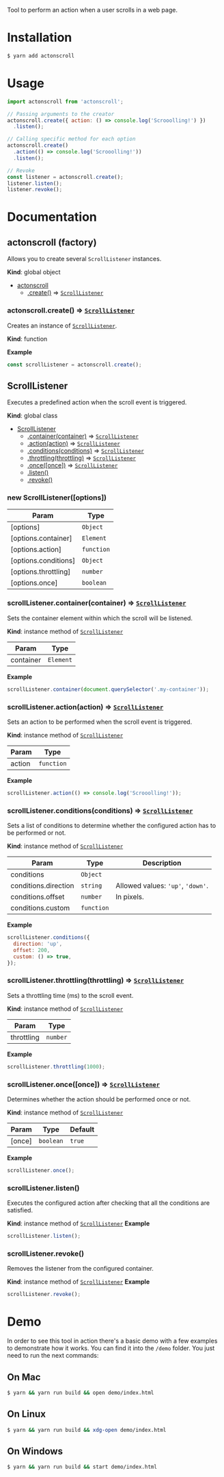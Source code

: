 Tool to perform an action when a user scrolls in a web page.

# Installation

```bash
$ yarn add actonscroll
```

# Usage

```javascript
import actonscroll from 'actonscroll';

// Passing arguments to the creator
actonscroll.create({ action: () => console.log('Scrooolling!') })
  .listen();

// Calling specific method for each option
actonscroll.create()
  .action(() => console.log('Scrooolling!'))
  .listen();

// Revoke
const listener = actonscroll.create();
listener.listen();
listener.revoke();
```

# Documentation

<a name="actonscroll"></a>

## actonscroll (factory)
Allows you to create several <code>ScrollListener</code> instances.

**Kind**: global object

* [actonscroll](#actonscroll)
  * [.create()](#actonscroll+create) ⇒ [<code>ScrollListener</code>](#ScrollListener)

<a name="actonscroll+create"></a>

### actonscroll.create() ⇒ [<code>ScrollListener</code>](#ScrollListener)
Creates an instance of [<code>ScrollListener</code>](#ScrollListener).

**Kind**: function

**Example**
```js
const scrollListener = actonscroll.create();
```

<a name="ScrollListener"></a>

## ScrollListener
Executes a predefined action when the scroll event is triggered.

**Kind**: global class

* [ScrollListener](#ScrollListener)
    * [.container(container)](#ScrollListener+container) ⇒ [<code>ScrollListener</code>](#ScrollListener)
    * [.action(action)](#ScrollListener+action) ⇒ [<code>ScrollListener</code>](#ScrollListener)
    * [.conditions(conditions)](#ScrollListener+conditions) ⇒ [<code>ScrollListener</code>](#ScrollListener)
    * [.throttling(throttling)](#ScrollListener+throttling) ⇒ [<code>ScrollListener</code>](#ScrollListener)
    * [.once([once])](#ScrollListener+once) ⇒ [<code>ScrollListener</code>](#ScrollListener)
    * [.listen()](#ScrollListener+listen)
    * [.revoke()](#ScrollListener+revoke)

<a name="new_ScrollListener_new"></a>

### new ScrollListener([options])

| Param | Type |
| --- | --- |
| [options] | <code>Object</code> |
| [options.container] | <code>Element</code> |
| [options.action] | <code>function</code> |
| [options.conditions] | <code>Object</code> |
| [options.throttling] | <code>number</code> |
| [options.once] | <code>boolean</code> |

<a name="ScrollListener+container"></a>

### scrollListener.container(container) ⇒ [<code>ScrollListener</code>](#ScrollListener)
Sets the container element within which the scroll will be listened.

**Kind**: instance method of [<code>ScrollListener</code>](#ScrollListener)

| Param | Type |
| --- | --- |
| container | <code>Element</code> |

**Example**
```js
scrollListener.container(document.querySelector('.my-container'));
```
<a name="ScrollListener+action"></a>

### scrollListener.action(action) ⇒ [<code>ScrollListener</code>](#ScrollListener)
Sets an action to be performed when the scroll event is triggered.

**Kind**: instance method of [<code>ScrollListener</code>](#ScrollListener)

| Param | Type |
| --- | --- |
| action | <code>function</code> |

**Example**
```js
scrollListener.action(() => console.log('Scrooolling!'));
```
<a name="ScrollListener+conditions"></a>

### scrollListener.conditions(conditions) ⇒ [<code>ScrollListener</code>](#ScrollListener)
Sets a list of conditions to determine whether the configured action has to be performed or not.

**Kind**: instance method of [<code>ScrollListener</code>](#ScrollListener)

| Param | Type | Description |
| --- | --- | --- |
| conditions | <code>Object</code> |  |
| conditions.direction | <code>string</code> | Allowed values: <code>'up'</code>, <code>'down'</code>. |
| conditions.offset | <code>number</code> | In pixels. |
| conditions.custom | <code>function</code> |  |

**Example**
```js
scrollListener.conditions({
  direction: 'up',
  offset: 200,
  custom: () => true,
});
```
<a name="ScrollListener+throttling"></a>

### scrollListener.throttling(throttling) ⇒ [<code>ScrollListener</code>](#ScrollListener)
Sets a throttling time (ms) to the scroll event.

**Kind**: instance method of [<code>ScrollListener</code>](#ScrollListener)

| Param | Type |
| --- | --- |
| throttling | <code>number</code> |

**Example**
```js
scrollListener.throttling(1000);
```
<a name="ScrollListener+once"></a>

### scrollListener.once([once]) ⇒ [<code>ScrollListener</code>](#ScrollListener)
Determines whether the action should be performed once or not.

**Kind**: instance method of [<code>ScrollListener</code>](#ScrollListener)

| Param | Type | Default |
| --- | --- | --- |
| [once] | <code>boolean</code> | <code>true</code> |

**Example**
```js
scrollListener.once();
```
<a name="ScrollListener+listen"></a>

### scrollListener.listen()
Executes the configured action after checking that all the conditions are satisfied.

**Kind**: instance method of [<code>ScrollListener</code>](#ScrollListener)
**Example**
```js
scrollListener.listen();
```
<a name="ScrollListener+revoke"></a>

### scrollListener.revoke()
Removes the listener from the configured container.

**Kind**: instance method of [<code>ScrollListener</code>](#ScrollListener)
**Example**
```js
scrollListener.revoke();
```

# Demo

In order to see this tool in action there's a basic demo with a few examples to demonstrate how it works. You can find it into the <code>/demo</code> folder. You just need to run the next commands:

## On Mac
```bash
$ yarn && yarn run build && open demo/index.html
```

## On Linux
```bash
$ yarn && yarn run build && xdg-open demo/index.html
```

## On Windows
```bash
$ yarn && yarn run build && start demo/index.html
```
